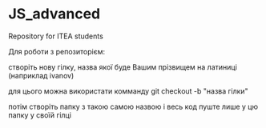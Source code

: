 # JS_advanced
Repository for ITEA students

Для роботи з репозиторієм:

створіть нову гілку, назва якої буде Вашим прізвищем на латиниці (наприклад ivanov)

для цього можна використати комманду git checkout -b "назва гілки"

потім створіть папку з такою самою назвою і весь код пуште лише у цю папку у своїй гілці